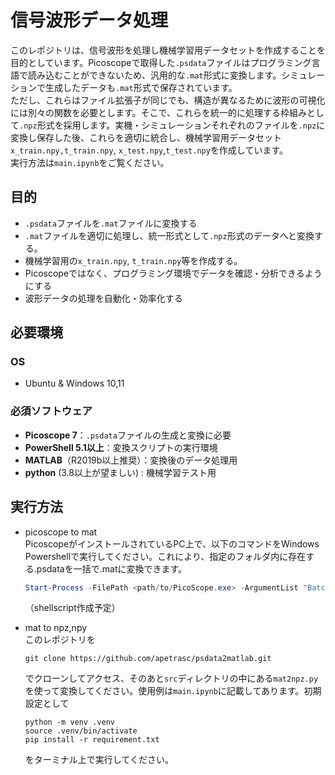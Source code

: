 # 信号波形データ処理

このレポジトリは、信号波形を処理し機械学習用データセットを作成することを目的としています。Picoscopeで取得した`.psdata`ファイルはプログラミング言語で読み込むことができないため、汎用的な`.mat`形式に変換します。シミュレーションで生成したデータも`.mat`形式で保存されています。  
ただし、これらはファイル拡張子が同じでも、構造が異なるために波形の可視化には別々の関数を必要とします。そこで、これらを統一的に処理する枠組みとして`.npz`形式を採用します。実機・シミュレーションそれぞれのファイルを`.npz`に変換し保存した後、これらを適切に統合し、機械学習用データセット`x_train.npy,t_train.npy`, `x_test.npy`,`t_test.npy`を作成しています。  
実行方法は`main.ipynb`をご覧ください。


## 目的

- `.psdata`ファイルを`.mat`ファイルに変換する
- `.mat`ファイルを適切に処理し、統一形式として`.npz`形式のデータへと変換する。
- 機械学習用の`x_train.npy`, `t_train.npy`等を作成する。
- Picoscopeではなく、プログラミング環境でデータを確認・分析できるようにする
- 波形データの処理を自動化・効率化する

## 必要環境

### OS
- Ubuntu & Windows 10,11

### 必須ソフトウェア
- **Picoscope 7**：`.psdata`ファイルの生成と変換に必要
- **PowerShell 5.1以上**：変換スクリプトの実行環境
- **MATLAB**（R2019b以上推奨）：変換後のデータ処理用
- **python** (3.8以上が望ましい) : 機械学習テスト用

## 実行方法
- picoscope to mat  
   PicoscopeがインストールされているPC上で、以下のコマンドをWindows Powershellで実行してください。これにより、指定のフォルダ内に存在する.psdataを一括で.matに変換できます。
   ```powershell
   Start-Process -FilePath <path/to/PicoScope.exe> -ArgumentList "BatchConvert", <path/to/input folder>, <path/to/output folder>, ".mat" -Wait -NoNewWindow
   ```
   （shellscript作成予定）

- mat to npz,npy  
   このレポジトリを
   ```
   git clone https://github.com/apetrasc/psdata2matlab.git
   ```
   でクローンしてアクセス、そのあと`src`ディレクトリの中にある`mat2npz.py`を使って変換してください。使用例は`main.ipynb`に記載してあります。初期設定として
   ```
   python -m venv .venv
   source .venv/bin/activate
   pip install -r requirement.txt
   ```
   をターミナル上で実行してください。
